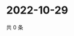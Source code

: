 # 2022-10-29

共 0 条

<!-- BEGIN WEIBO -->
<!-- 最后更新时间 Sat Oct 29 2022 07:01:25 GMT+0800 (China Standard Time) -->

<!-- END WEIBO -->
